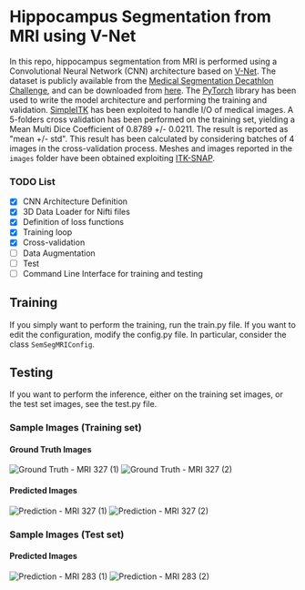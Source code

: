 # Hippocampus Segmentation from MRI using V-Net
In this repo, hippocampus segmentation from MRI is performed 
using a Convolutional Neural Network (CNN) architecture based on
[V-Net](https://arxiv.org/abs/1606.04797).
The dataset is publicly available from the 
[Medical Segmentation Decathlon Challenge](http://medicaldecathlon.com/),
and can be downloaded from 
[here](https://drive.google.com/drive/folders/1HqEgzS8BV2c7xYNrZdEAnrHk7osJJ--2).
The [PyTorch](https://pytorch.org/) library has been used to write the model architecture 
and performing the training and validation. [SimpleITK](https://simpleitk.org/) 
has been exploited to handle I/O of medical images.
A 5-folders cross validation has been performed on the training set, yielding a 
Mean Multi Dice Coefficient of 0.8789 +/- 0.0211.
The result is reported as "mean +/- std". This result has been calculated by 
considering batches of 4 images in the cross-validation process.
Meshes and images reported in the ```images``` folder have been obtained exploiting 
[ITK-SNAP](http://www.itksnap.org/).

### TODO List
- [x] CNN Architecture Definition
- [x] 3D Data Loader for Nifti files
- [x] Definition of loss functions
- [x] Training loop
- [x] Cross-validation
- [ ] Data Augmentation
- [ ] Test
- [ ] Command Line Interface for training and testing 

## Training
If you simply want to perform the training, run the train.py file.
If you want to edit the configuration, modify the config.py file.
In particular, consider the class ```SemSegMRIConfig```.

## Testing
If you want to perform the inference, either on the training set images, or the
test set images, see the test.py file.

### Sample Images (Training set)
#### Ground Truth Images 
![Ground Truth - MRI 327 (1)]("./images/327_gt_01.png")
![Ground Truth - MRI 327 (2)](“./images/327_gt_02.png”)
#### Predicted Images 
![Prediction   - MRI 327 (1)]("./images/327_pred_01.png")
![Prediction   - MRI 327 (2)](“./images/327_pred_02.png”)
 
### Sample Images (Test set)
#### Predicted Images
![Prediction   - MRI 283 (1)]("./images/283_pred_01.png")
![Prediction   - MRI 283 (2)](“./images/283_pred_02.png")
